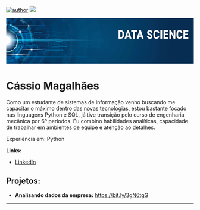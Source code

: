 [![author](https://img.shields.io/badge/author-cassio-red.svg)](https://www.linkedin.com/in/cassiomagalhaes/) [![](https://img.shields.io/badge/python-3.9+-blue.svg)](https://www.python.org/downloads/release/python-394/)

<p align="center">
  <img src="banner.png" >
</p>

# Cássio Magalhães


Como um estudante de sistemas de informação venho buscando me capacitar o máximo dentro das novas tecnologias, estou bastante focado nas linguagens Python e SQL, já tive transição pelo curso de engenharia mecânica por 6º períodos. Eu combino habilidades analíticas, capacidade de trabalhar em ambientes de equipe e atenção ao detalhes.

Experiência em: Python

**Links:**
* [LinkedIn](https://www.linkedin.com/in/cassiomagalhaes/)

## Projetos:

* **Analisando dados da empresa:** https://bit.ly/3gN6tgG

---
